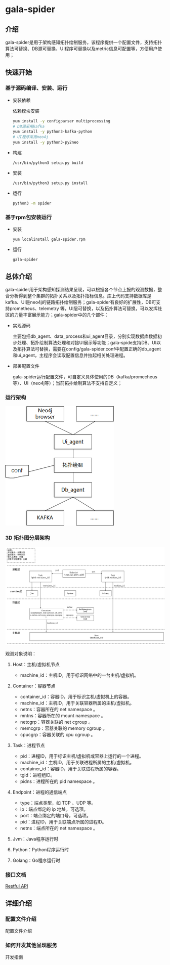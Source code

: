# gala-spider

## 介绍
gala-spider是用于架构感知拓扑绘制服务，该程序提供一个配置文件，支持拓扑算法可替换、DB源可替换、UI程序可替换以及metric信息可配置等，方便用户使用；

## 快速开始

### 基于源码编译、安装、运行

- 安装依赖

  依赖模块安装

  ```bash
  yum install -y configparser multiprocessing
  # DB源采用kafka
  yum install -y python3-kafka-python
  # UI程序采用neo4j
  yum install -y python3-py2neo
  ```

- 构建

  ```
  /usr/bin/python3 setup.py build
  ```

- 安装

  ```
  /usr/bin/python3 setup.py install
  ```

- 运行

  ```bash
  python3 -m spider
  ```

### 基于rpm包安装运行

- 安装

  ```
  yum localinstall gala-spider.rpm
  ```

- 运行

  ```
  gala-spider
  ```

## 总体介绍

gala-spider用于架构感知探测结果呈现，可以根据各个节点上报的观测数据，整合分析得到整个集群的拓扑关系以及拓扑指标信息。库上代码支持数据库是kafka、UI是neo4j的链路拓扑绘制服务；gala-spider有良好的扩展性，DB可支持prometheus、telemetry 等，UI层可替换，以及拓扑算法可替换，可以发挥社区的力量丰富展示能力；gala-spider中的几个部件：

- 实现源码

  主要包括db_agent、data_process和ui_agent目录，分别实现数据库数据初步处理、拓扑绘制算法处理和对接UI展示等功能；gala-spide支持DB、UI以及拓扑算法可替换，需要在config/gala-spider.conf中配置正确的db_agent和ui_agent，主程序会读取配置信息并拉起相关处理进程。

- 部署配置文件

  gala-spider运行配置文件，可自定义具体使用的DB（kafka/promecheus等）、UI（neo4j等）；当前拓扑绘制算法不支持自定义；

### 运行架构

![topo_logic](doc/pic/topo_logic.png)

### 3D 拓扑图分层架构

![hier_arch](doc/pic/hier_arch.png)

观测对象说明：
1. Host：主机/虚拟机节点
    - machine_id：主机ID，用于标识网络中的一台主机/虚拟机。
  
2. Container：容器节点
    - container_id：容器ID，用于标识主机/虚拟机上的容器。
    - machine_id：主机ID，用于关联容器所属的主机/虚拟机。
    - netns：容器所在的 net namespace 。
    - mntns：容器所在的 mount namespace 。
    - netcgrp：容器关联的 net cgroup 。
    - memcgrp：容器关联的 memory cgroup 。
    - cpucgrp：容器关联的 cpu cgroup 。
  
3. Task：进程节点
    - pid：进程ID，用于标识主机/虚拟机或容器上运行的一个进程。
    - machine_id：主机ID，用于关联进程所属的主机/虚拟机。
    - container_id：容器ID，用于关联进程所属的容器。
    - tgid：进程组ID。
    - pidns：进程所在的 pid namespace 。
    
4. Endpoint：进程的通信端点
    - type：端点类型，如 TCP 、UDP 等。
    - ip：端点绑定的 ip 地址，可选项。
    - port：端点绑定的端口号，可选项。
    - pid：进程ID，用于关联端点所属的进程ID。
    - netns：端点所在的 net namespace 。
    
5. Jvm：Java程序运行时
6. Python：Python程序运行时
7. Golang：Go程序运行时

### 接口文档

[Restful API](doc/swagger.yaml)

## 详细介绍

### 配置文件介绍

配置文件介绍

### 如何开发其他呈现服务

开发指南

